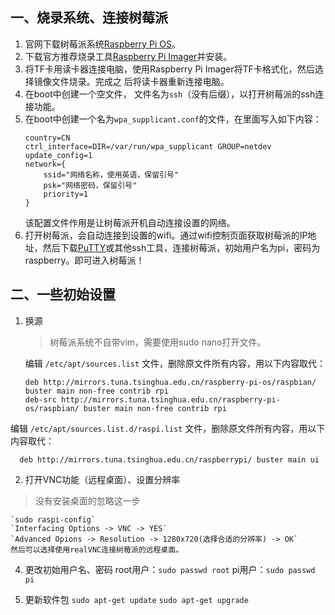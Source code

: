 ## 一、烧录系统、连接树莓派 ##
 1. 官网下载树莓派系统[Raspberry Pi OS][1]。
 2. 下载官方推荐烧录工具[Raspberry Pi Imager][2]并安装。
 3. 将TF卡用读卡器连接电脑，使用Raspberry Pi Imager将TF卡格式化，然后选择镜像文件烧录。完成之 后将读卡器重新连接电脑。
 4. 在boot中创建一个空文件， 文件名为`ssh`（没有后缀），以打开树莓派的ssh连接功能。
 5. 在boot中创建一个名为`wpa_supplicant.conf`的文件，在里面写入如下内容：
    ```
    country=CN
    ctrl_interface=DIR=/var/run/wpa_supplicant GROUP=netdev
    update_config=1
    network={
        ssid="网络名称，使用英语，保留引号"
        psk="网络密码，保留引号"
        priority=1
    } 
    ```
    该配置文件作用是让树莓派开机自动连接设置的网络。  
 6. 打开树莓派，会自动连接到设置的wifi。通过wifi控制页面获取树莓派的IP地址，然后下载[PuTTY][3]或其他ssh工具，连接树莓派，初始用户名为pi，密码为raspberry。即可进入树莓派！  

## 二、一些初始设置 ##

 1. 换源
    >树莓派系统不自带vim，需要使用sudo nano打开文件。

    编辑 `/etc/apt/sources.list` 文件，删除原文件所有内容，用以下内容取代：
    ```
    deb http://mirrors.tuna.tsinghua.edu.cn/raspberry-pi-os/raspbian/ buster main non-free contrib rpi
    deb-src http://mirrors.tuna.tsinghua.edu.cn/raspberry-pi-os/raspbian/ buster main non-free contrib rpi
    ```
编辑 `/etc/apt/sources.list.d/raspi.list` 文件，删除原文件所有内容，用以下内容取代：
 ```
   deb http://mirrors.tuna.tsinghua.edu.cn/raspberrypi/ buster main ui
 ```
    
 2. 打开VNC功能（远程桌面）、设置分辨率
 >没有安装桌面的忽略这一步
 
    `sudo raspi-config`
    `Interfacing Options -> VNC -> YES`
    `Advanced Opions -> Resolution -> 1280x720(选择合适的分辨率) -> OK`
    然后可以选择使用realVNC连接树莓派的远程桌面。
    
 4. 更改初始用户名、密码
    root用户：`sudo passwd root`
    pi用户：`sudo passwd pi`
    
 5. 更新软件包
    `sudo apt-get update`
    `sudo apt-get upgrade`

 


  [1]: https://www.raspberrypi.org/downloads/raspberry-pi-os/
  [2]: https://downloads.raspberrypi.org/imager/imager.exe
  [3]: https://www.chiark.greenend.org.uk/~sgtatham/putty/Options